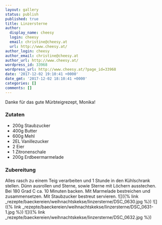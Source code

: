 ```yaml
---
layout: gallery
status: publish
published: true
title: Linzersterne
author:
  display_name: cheesy
  login: cheesy
  email: christine@cheesy.at
  url: http://www.cheesy.at/
author_login: cheesy
author_email: christine@cheesy.at
author_url: http://www.cheesy.at/
wordpress_id: 33968
wordpress_url: http://www.cheesy.at/?page_id=33968
date: '2017-12-02 19:10:41 +0000'
date_gmt: '2017-12-02 18:10:41 +0000'
categories: []
comments: []
---
```

Danke für das gute Mürbteigrezept, Monika!
### Zutaten
- 200g Staubzucker
- 400g Butter
- 600g Mehl
- 2EL Vanillezucker
- 2 Eier
- 1 Zitronenschale
- 200g Erdbeermarmelade
### Zubereitung
Alles rasch zu einem Teig verarbeiten und 1 Stunde in den Kühlschrank stellen. Dünn ausrollen und Sterne, sowie Sterne mit Löchern ausstechen.
Bei 180 Grad C ca. 10 Minuten backen. Mit Marmelade bestreichen und zusammensetzen. Mit Staubzucker bestreut servieren.
![]({% link _rezepte/baeckereien/weihnachtskekse/linzersterne/DSC_0630.jpg %})
![]({% link _rezepte/baeckereien/weihnachtskekse/linzersterne/DSC_0631-1.jpg %})
![]({% link _rezepte/baeckereien/weihnachtskekse/linzersterne/DSC_0632.jpg %})
